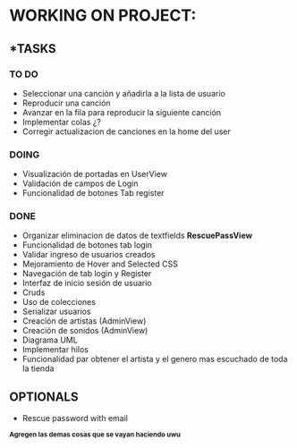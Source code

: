 # WORKING ON PROJECT: 
## ***TASKS**
### **TO DO**
- Seleccionar una canción y añadirla a la lista de usuario
- Reproducir una canción
- Avanzar en la fila para reproducir la siguiente canción
- Implementar colas ¿?
- Corregir actualizacion de canciones en la home del user

### DOING
- Visualización de portadas en UserView
- Validación de campos de Login
- Funcionalidad de botones Tab register
### DONE
- Organizar eliminacion de datos de textfields **RescuePassView**
- Funcionalidad de botones tab login
- Validar ingreso de usuarios creados
- Mejoramiento de Hover and Selected CSS
- Navegación de tab login y Register 
- Interfaz de inicio sesión de usuario
- Cruds
- Uso de colecciones
- Serializar usuarios
- Creación de artistas (AdminView)
- Creación de sonidos (AdminView)
- Diagrama UML
- Implementar hilos
- Funcionalidad par obtener el artista y el genero mas escuchado de toda la tienda


## OPTIONALS
- Rescue password with email

<sub>**Agregen las demas cosas que se vayan haciendo uwu**</sub>

